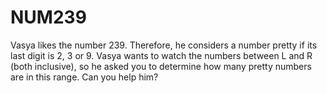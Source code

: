 # NUM239
Vasya likes the number 239. Therefore, he considers a number pretty if its last digit is 2, 3 or 9.  Vasya wants to watch the numbers between L and R (both inclusive), so he asked you to determine how many pretty numbers are in this range. Can you help him?
